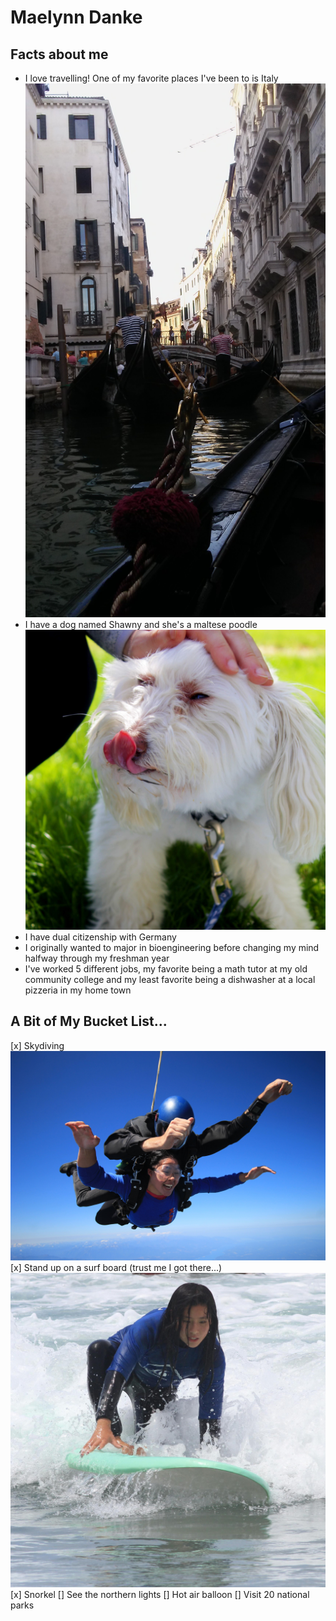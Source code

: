 # Maelynn Danke

## Facts about me 

- I love travelling! One of my favorite places I've been to is Italy
![Gondolas](20170728_183925.jpg)
- I have a dog named Shawny and she's a maltese poodle
![Shawny](Shawny.jpg)
- I have dual citizenship with Germany
- I originally wanted to major in bioengineering before changing my mind halfway through my freshman year 
- I've worked 5 different jobs, my favorite being a math tutor at my old community college and my least favorite being a dishwasher at a local pizzeria in my home town
## A Bit of My Bucket List...
[x] Skydiving
![Skydiving](IMG_7968.JPG)
[x] Stand up on a surf board (trust me I got there...)
![surfing](IMG_0020.JPG)
[x] Snorkel
[] See the northern lights
[] Hot air balloon
[] Visit 20 national parks
